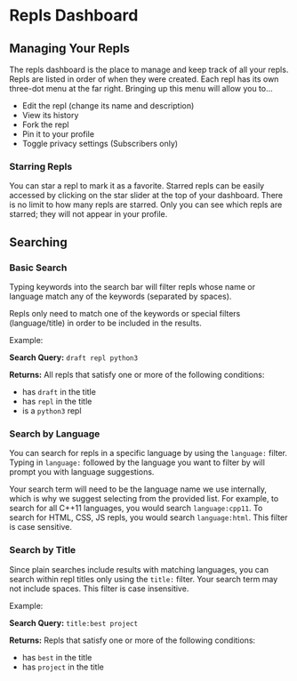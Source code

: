 # Repls Dashboard

## Managing Your Repls

The repls dashboard is the place to manage and keep track of all your repls.  Repls are
listed in order of when they were created.  Each repl has its own three-dot menu at the
far right.  Bringing up this menu will allow you to...

* Edit the repl (change its name and description)
* View its history
* Fork the repl
* Pin it to your profile
* Toggle privacy settings (Subscribers only)

### Starring Repls

You can star a repl to mark it as a favorite.  Starred repls can be easily accessed by
clicking on the star slider at the top of your dashboard.  There is no limit to how many
repls are starred.  Only you can see which repls are starred; they will not appear in
your profile.

## Searching

### Basic Search

Typing keywords into the search bar will filter repls whose name or language
match any of the keywords (separated by spaces).

Repls only need to match one of the keywords or special filters
(language/title) in order to be included in the results.

Example:

**Search Query:** `draft repl python3`

**Returns:**
All repls that satisfy one or more of the following conditions:

* has `draft` in the title
* has `repl` in the title
* is a `python3` repl

### Search by Language

You can search for repls in a specific language by using the `language:` filter.
Typing in `language:` followed by the language you want to filter by will prompt
you with language suggestions.

Your search term will need to be the language name we use internally, which is why
we suggest selecting from the provided list.  For example, to search for all C++11
languages, you would search `language:cpp11`.  To search for HTML, CSS, JS repls,
you would search `language:html`.  This filter is case sensitive.

### Search by Title

Since plain searches include results with matching languages, you can search within repl
titles only using the `title:` filter.  Your search term may not include spaces.
This filter is case insensitive.

Example:

**Search Query:** `title:best project`

**Returns:**
Repls that satisfy one or more of the following conditions:

* has `best` in the title
* has `project` in the title
